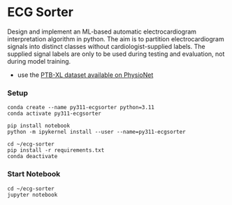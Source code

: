 # ECG Sorter
 
Design and implement an ML-based automatic electrocardiogram interpretation algorithm in python. 
The aim is to partition electrocardiogram signals into distinct classes without cardiologist-supplied labels. 
The supplied signal labels are only to be used during testing and evaluation, not during model training.

- use the [PTB-XL dataset available on PhysioNet](https://www.physionet.org/content/ptb-xl/1.0.3/)

### Setup
 
 ```
conda create --name py311-ecgsorter python=3.11
conda activate py311-ecgsorter
````
```
pip install notebook
python -m ipykernel install --user --name=py311-ecgsorter
```
```
cd ~/ecg-sorter
pip install -r requirements.txt
conda deactivate
```

### Start Notebook
```
cd ~/ecg-sorter
jupyter notebook
```